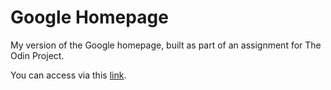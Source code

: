# Google Homepage

My version of the Google homepage, built as part of an assignment for The Odin Project.

You can access via this [link](https://federicociner.github.io/google_homepage/).
